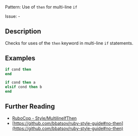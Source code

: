Pattern: Use of `then` for multi-line `if`

Issue: -

## Description

Checks for uses of the `then` keyword in multi-line `if` statements.

## Examples

```ruby
if cond then
end
```
```ruby
if cond then a
elsif cond then b
end
```

## Further Reading

* [RuboCop - Style/MultilineIfThen](https://docs.rubocop.org/rubocop/cops_style.html#stylemultilineifthen)
* [https://github.com/bbatsov/ruby-style-guide#no-then](https://github.com/bbatsov/ruby-style-guide#no-then)
